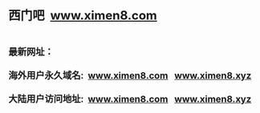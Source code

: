 <font size="5"><b>西门吧&nbsp;&nbsp;</b></font><b style="font-size: x-large;">www.ximen8.com</b><div><div><font size="5"><b><br></b></font><div><font size="4"><b>最新网址：</b></font></div><div><font size="4"><b><br></b></font></div><div><font size="4"><b>海外用户永久域名: &nbsp;www.ximen8.com &nbsp; www.ximen8.xyz</b></font></div><div><font size="4"><b><br></b></font></div><div><font size="4"><b>大陆用户访问地址: &nbsp;</b></font><b style="font-size: large;">www.ximen8.com &nbsp; www.ximen8.xyz</b></div><div><br></div></div></div>
